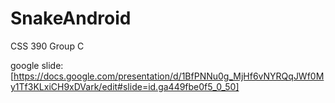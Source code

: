 # SnakeAndroid
CSS 390 Group C

google slide:  [https://docs.google.com/presentation/d/1BfPNNu0g_MjHf6vNYRQqJWf0My1Tf3KLxiCH9xDVark/edit#slide=id.ga449fbe0f5_0_50]
